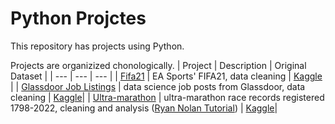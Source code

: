 # Python Projctes
This repository has projects using Python.


Projects are organizized chonologically.
| Project | Description | Original Dataset |
| --- | --- | --- |
| [Fifa21](https://github.com/emixmh/python-projects/tree/main/fifa21) | EA Sports' FIFA21, data cleaning | [Kaggle](https://www.kaggle.com/datasets/yagunnersya/fifa-21-messy-raw-dataset-for-cleaning-exploring?select=fifa21_raw_data.csv%E2%80%8B) |
| [Glassdoor Job Listings](https://github.com/emixmh/python-projects/tree/main/glassdoor) | data science job posts from Glassdoor, data cleaning | [Kaggle](https://www.kaggle.com/datasets/rashikrahmanpritom/data-science-job-posting-on-glassdoor?select=Uncleaned_DS_jobs.csv)|
| [Ultra-marathon](https://github.com/emixmh/python-projects/tree/main/ultra-marathon) | ultra-marathon race records registered 1798-2022, cleaning and analysis ([Ryan Nolan Tutorial](https://youtu.be/4sZFkPw87ng?si=jpGYGFg7kbXzF1VH)) | [Kaggle](https://www.kaggle.com/datasets/aiaiaidavid/the-big-dataset-of-ultra-marathon-running/data)|
